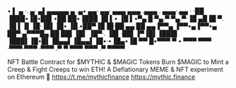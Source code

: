 • ▌ ▄ ·.  ▄· ▄▌▄▄▄▄▄ ▄ .▄▪   ▄▄·      ▄▄· ▄▄▄  ▄▄▄ .▄▄▄ . ▄▄▄·.▄▄ · 
·██ ▐███▪▐█▪██▌•██  ██▪▐███ ▐█ ▌▪    ▐█ ▌▪▀▄ █·▀▄.▀·▀▄.▀·▐█ ▄█▐█ ▀. 
▐█ ▌▐▌▐█·▐█▌▐█▪ ▐█.▪██▀▐█▐█·██ ▄▄    ██ ▄▄▐▀▀▄ ▐▀▀▪▄▐▀▀▪▄ ██▀·▄▀▀▀█▄
██ ██▌▐█▌ ▐█▀·. ▐█▌·██▌▐▀▐█▌▐███▌    ▐███▌▐█•█▌▐█▄▄▌▐█▄▄▌▐█▪·•▐█▄▪▐█
▀▀  █▪▀▀▀  ▀ •  ▀▀▀ ▀▀▀ ·▀▀▀·▀▀▀     ·▀▀▀ .▀  ▀ ▀▀▀  ▀▀▀ .▀    ▀▀▀▀ 


NFT Battle Contract for $MYTHIC & $MAGIC Tokens 
Burn $MAGIC to Mint a Creep & Fight Creeps to win ETH!
A Deflationary MEME & NFT experiment on Ethereum 🧙
https://t.me/mythicfinance
https://mythic.finance
